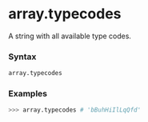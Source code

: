 # array.typecodes

A string with all available type codes.

### Syntax

```python
array.typecodes
```

### Examples

```python
>>> array.typecodes # 'bBuhHiIlLqQfd'
```